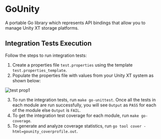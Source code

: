 <!--
 Copyright © 2019 Dell Inc. or its subsidiaries. All Rights Reserved.
 
 Licensed under the Apache License, Version 2.0 (the "License");
 you may not use this file except in compliance with the License.
 You may obtain a copy of the License at
      http://www.apache.org/licenses/LICENSE-2.0
 Unless required by applicable law or agreed to in writing, software
 distributed under the License is distributed on an "AS IS" BASIS,
 WITHOUT WARRANTIES OR CONDITIONS OF ANY KIND, either express or implied.
 See the License for the specific language governing permissions and
 limitations under the License.
-->
# GoUnity
A portable Go library which represents API bindings that allow you to manage Unity XT storage platforms.

## Integration Tests Execution
Follow the steps to run integration tests:
1. Create a properties file `test.properties` using the template `test.properties_template`.
2. Populate the properties file with values from your Unity XT system as shown below: 

![test prop1](https://user-images.githubusercontent.com/92028646/161742532-bafc1927-4cbe-4b10-ab7a-d671d883d493.JPG) 

3. To run the integration tests, run `make go-unittest`. Once all the tests in each module are run successfully, you will see `Output` as `PASS` for each of the module else `Output` is `FAIL`.
4. To get the integration test coverage for each module, run `make go-coverage`.
5. To generate and analyze coverage statistics, run `go tool cover -html=gounity_coverprofile.out`.
